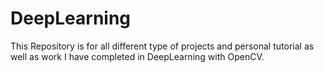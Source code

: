 # DeepLearning

This Repository is for all different type of projects and personal tutorial as well as work I have completed in DeepLearning with OpenCV. 
